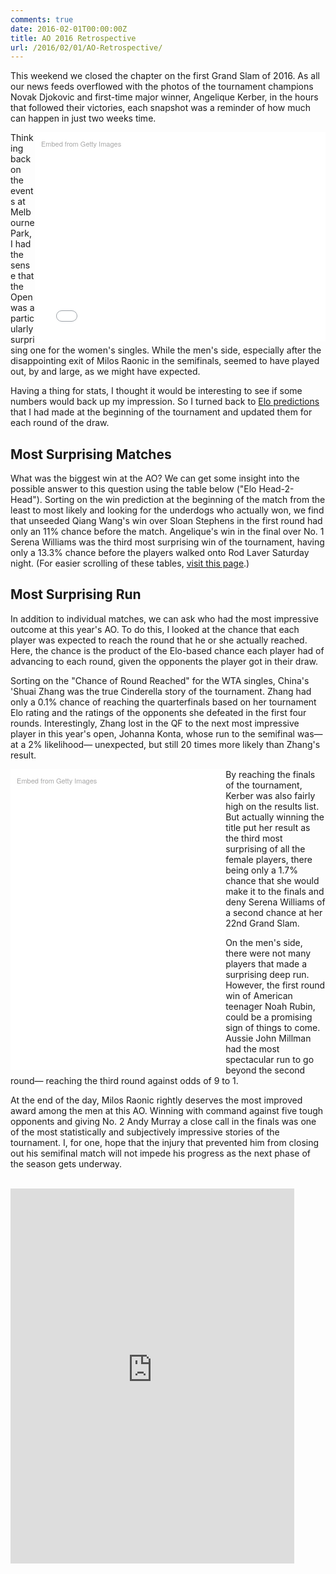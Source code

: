 ```yaml
---
comments: true
date: 2016-02-01T00:00:00Z
title: AO 2016 Retrospective
url: /2016/02/01/AO-Retrospective/
---
```


This weekend we closed the chapter on the first Grand Slam of 2016. As all our  news feeds overflowed with the photos of the tournament champions Novak Djokovic and first-time major winner, Angelique Kerber, in the hours that followed their victories, each snapshot was a reminder of how much can happen in just two weeks time. 

<!--more-->


<div class="getty embed image" style="background-color:#fff;display:inline-block;font-family:'Helvetica Neue',Helvetica,Arial,sans-serif;color:#a7a7a7;font-size:11px;width:100%;max-width:445px;float:right;padding:2%;"><div style="padding:0;margin:0;text-align:left;"><a href="http://www.gettyimages.com/detail/507523454" target="_blank" style="color:#a7a7a7;text-decoration:none;font-weight:normal !important;border:none;display:inline-block;">Embed from Getty Images</a></div><div style="overflow:hidden;position:relative;height:0;padding:67.171717% 0 0 0;width:100%;"><iframe src="//embed.gettyimages.com/embed/507523454?et=kZzH2l50S-5A4FAe4qV_TQ&viewMoreLink=on&sig=otre5xuxXTkiAMvUXUihzF4RyB43JyJQ5PQqw0s7XEU=&caption=true" width="445" height="299" scrolling="no" frameborder="0" style="display:inline-block;position:absolute;top:0;left:0;width:100%;height:100%;margin:0;"></iframe></div><p style="margin:0;"></p></div>

Thinking back on the events at Melbourne Park, I had the sense that the Open was a particularly surprising one for the women's singles. While the men's side, especially after the disappointing exit of Milos Raonic in the semifinals, seemed to have played out, by and large, as we might have expected. 

Having a thing for stats, I thought it would be interesting to see if some numbers would back up my impression. So I turned back to [Elo predictions](http://www.ausopen.com/en_AU/news/articles/2016-01-18/the_numbers_game_predicting_the_ao_champs.html) that I had made at the beginning of the tournament and updated them for each round of the draw. 

## Most Surprising Matches

What was the biggest win at the AO? We can get some insight into the possible answer to this question using the  table below ("Elo Head-2-Head"). Sorting on the win prediction at the beginning of the match from the least to most likely and looking for the underdogs who actually won, we find that unseeded Qiang Wang's win over Sloan Stephens in the first round had only an 11% chance before the match. Angelique's win in the final over No. 1 Serena Williams was the third most surprising win of the tournament, having only a 13.3% chance before the players walked onto Rod Laver Saturday night. (For easier scrolling of these tables, [visit this page](https://skovalchik.shinyapps.io/AO2016/).)


## Most Surprising Run

In addition to individual matches, we can ask who had the most impressive outcome at this year's AO. To do this, I looked at the chance that each player was expected to reach the round that he or she actually reached. Here, the chance is the product of the Elo-based chance each player had of advancing to each round, given the opponents the player got in their draw.

Sorting on the "Chance of Round Reached" for the WTA singles, China's 'Shuai Zhang was the true Cinderella story of the tournament. Zhang had only a 0.1% chance of reaching the quarterfinals based on her tournament Elo rating and the ratings of the opponents she defeated in the first four rounds. Interestingly, Zhang lost in the QF to the next most impressive player in this year's open, Johanna Konta, whose run to the semifinal was&mdash;at a 2% likelihood&mdash; unexpected, but still 20 times more likely than Zhang's result. 

<div class="getty embed image" style="background-color:#fff;display:inline-block;font-family:'Helvetica Neue',Helvetica,Arial,sans-serif;color:#a7a7a7;font-size:11px;width:100%;max-width:324px;float:left;padding:2%;"><div style="padding:0;margin:0;text-align:left;"><a href="http://www.gettyimages.com/detail/506384670" target="_blank" style="color:#a7a7a7;text-decoration:none;font-weight:normal !important;border:none;display:inline-block;">Embed from Getty Images</a></div><div style="overflow:hidden;position:relative;height:0;padding:137.182448% 0 0 0;width:100%;"><iframe src="//embed.gettyimages.com/embed/506384670?et=a-pWfjwBTORkl499ZZ6EdQ&viewMoreLink=on&sig=myLJ3zoh6Ln1gj7bRbP12q7sFxgTc6YoWEQZelWQnCo=&caption=true" width="324" height="445" scrolling="no" frameborder="0" style="display:inline-block;position:absolute;top:0;left:0;width:100%;height:100%;margin:0;"></iframe></div><p style="margin:0;"></p></div>

By reaching the finals of the tournament, Kerber was also fairly high on the results list. But actually winning the title put her result as the third most surprising of all the female players, there being only a 1.7% chance that she would make it to the finals and deny Serena Williams of a second chance at her 22nd Grand Slam.

On the men's side, there were not many players that made a surprising deep run. However, the first round win of American teenager Noah Rubin, could be a promising sign of things to come. Aussie John Millman had the most spectacular run to go beyond the second round&mdash; reaching the third round against odds of 9 to 1.  

At the end of the day, Milos Raonic rightly deserves the most improved award among the men at this AO. Winning with command against five tough opponents and giving No. 2 Andy Murray a close call in the finals was one of the most statistically and subjectively impressive stories of the tournament. I, for one, hope that the injury that prevented him from closing out his semifinal match will not impede his progress as the next phase of the season gets underway. 

<br>

<iframe src="https://skovalchik.shinyapps.io/AO2016" width="90%" height="600" frameborder=0 ALLOWTRANSPARENCY="true" style="background-color:transparent"></iframe>



